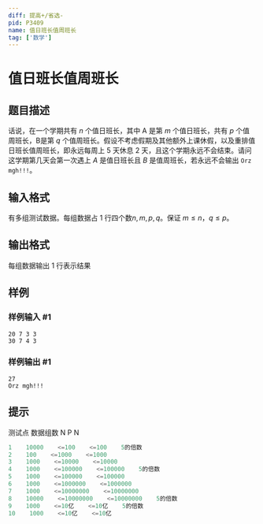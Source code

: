 ```yaml
---
diff: 提高+/省选-
pid: P3409
name: 值日班长值周班长
tag: ['数学']
---
```

# 值日班长值周班长
## 题目描述

话说，在一个学期共有 $n$ 个值日班长，其中 A 是第 $m$ 个值日班长，共有 $p$ 个值周班长，B是第 $q$ 个值周班长。假设不考虑假期及其他额外上课休假，以及重排值日班长值周班长，即永远每周上 $5$ 天休息 $2$ 天，且这个学期永远不会结束。请问这学期第几天会第一次遇上 $A$ 是值日班长且 $B$ 是值周班长，若永远不会输出 `Orz mgh!!!`。

## 输入格式

有多组测试数据。每组数据占 $1$ 行四个数$n,m,p,q$。保证 $m\le n$，$q\le p$。

## 输出格式

每组数据输出 $1$ 行表示结果

## 样例

### 样例输入 #1
```
20 7 3 3
30 7 4 3
```
### 样例输出 #1
```
27
Orz mgh!!!
```
## 提示

测试点    数据组数    N    P    N

```cpp
1    10000    <=100    <=100    5的倍数
2    100    <=1000    <=1000    
3    1000    <=10000    <=10000    
4    1000    <=100000    <=100000    5的倍数
5    1000    <=100000    <=100000    
6    1000    <=1000000    <=1000000    
7    1000    <=10000000    <=10000000    
8    10000    <=10000000    <=10000000    5的倍数
9    1000    <=10亿    <=10亿    5的倍数
10    1000    <=10亿    <=10亿    

```
